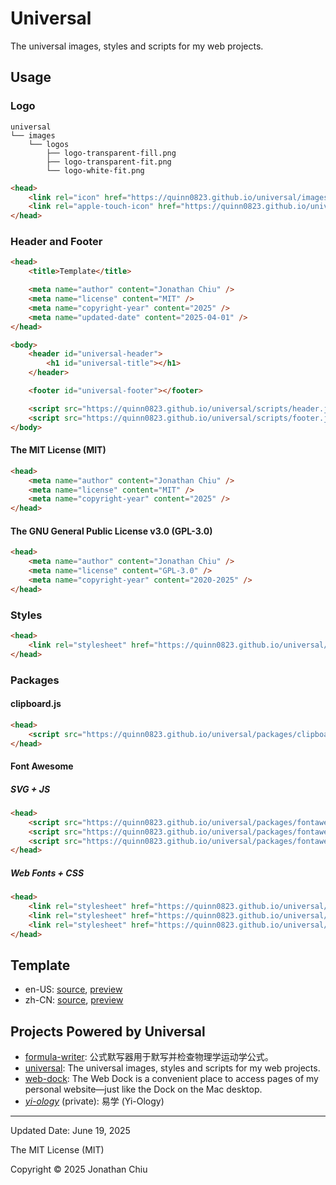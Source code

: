 # Universal

The universal images, styles and scripts for my web projects.

## Usage

### Logo

```
universal
└── images
    └── logos
        ├── logo-transparent-fill.png
        ├── logo-transparent-fit.png
        └── logo-white-fit.png
```

``` html
<head>
    <link rel="icon" href="https://quinn0823.github.io/universal/images/logos/logo-transparent-fill.png" type="image/png" />
    <link rel="apple-touch-icon" href="https://quinn0823.github.io/universal/images/logos/logo-white-fit.png" type="image/png" />
</head>
```

### Header and Footer

``` html
<head>
    <title>Template</title>

    <meta name="author" content="Jonathan Chiu" />
    <meta name="license" content="MIT" />
    <meta name="copyright-year" content="2025" />
    <meta name="updated-date" content="2025-04-01" />
</head>

<body>
    <header id="universal-header">
        <h1 id="universal-title"></h1>
    </header>

    <footer id="universal-footer"></footer>

    <script src="https://quinn0823.github.io/universal/scripts/header.js" type="text/javascript"></script>
    <script src="https://quinn0823.github.io/universal/scripts/footer.js" type="text/javascript"></script>
</body>
```

#### The MIT License (MIT)

``` html
<head>
    <meta name="author" content="Jonathan Chiu" />
    <meta name="license" content="MIT" />
    <meta name="copyright-year" content="2025" />
</head>
```

#### The GNU General Public License v3.0 (GPL-3.0)

``` html
<head>
    <meta name="author" content="Jonathan Chiu" />
    <meta name="license" content="GPL-3.0" />
    <meta name="copyright-year" content="2020-2025" />
</head>
```

### Styles

``` html
<head>
    <link rel="stylesheet" href="https://quinn0823.github.io/universal/styles/main.css" type="text/css" />
</head>
```

### Packages

#### clipboard.js

``` html
<head>
    <script src="https://quinn0823.github.io/universal/packages/clipboard/dist/clipboard.min.js" type="text/javascript"></script>
</head>
```

#### Font Awesome

##### SVG + JS

``` html
<head>
    <script src="https://quinn0823.github.io/universal/packages/fontawesome/js/solid.min.js" type="text/javascript"></script>
    <script src="https://quinn0823.github.io/universal/packages/fontawesome/js/brands.min.js" type="text/javascript"></script>
    <script src="https://quinn0823.github.io/universal/packages/fontawesome/js/fontawesome.min.js" type="text/javascript"></script>
</head>
```

##### Web Fonts + CSS

``` html
<head>
    <link rel="stylesheet" href="https://quinn0823.github.io/universal/packages/fontawesome/css/solid.min.css" type="text/css" />
    <link rel="stylesheet" href="https://quinn0823.github.io/universal/packages/fontawesome/css/brands.min.css" type="text/css" />
    <link rel="stylesheet" href="https://quinn0823.github.io/universal/packages/fontawesome/css/fontawesome.min.css" type="text/css" />
</head>
```

## Template

- en-US: [source](./template/en-us/index.html), [preview](https://quinn0823.github.io/universal/template/en-us/)
- zh-CN: [source](./template/zh-cn/index.html), [preview](https://quinn0823.github.io/universal/template/zh-cn/)

## Projects Powered by Universal

- [formula-writer](https://github.com/quinn0823/formula-writer): 公式默写器用于默写并检查物理学运动学公式。
- [universal](): The universal images, styles and scripts for my web projects.
- [web-dock](https://github.com/quinn0823/web-dock): The Web Dock is a convenient place to access pages of my personal website—just like the Dock on the Mac desktop.
- *[yi-ology](https://github.com/quinn0823/yi-ology)* (private): 易学 (Yi-Ology)

---

Updated Date: June 19, 2025

The MIT License (MIT)

Copyright © 2025 Jonathan Chiu